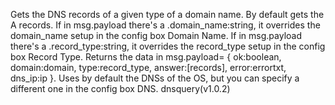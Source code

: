 Gets the DNS records of a given type of a domain name. By default gets the A records.
If in msg.payload there's a .domain_name:string, it overrides the domain_name setup in the config box Domain Name.
If in msg.payload there's a .record_type:string, it overrides the record_type setup in the config box Record Type.
Returns the data in msg.payload= {
ok:boolean, domain:domain, type:record_type, answer:[records], error:errortxt, dns_ip:ip }.
Uses by default the DNSs of the OS, but you can specify a different one in the config box DNS.
dnsquery(v1.0.2)
